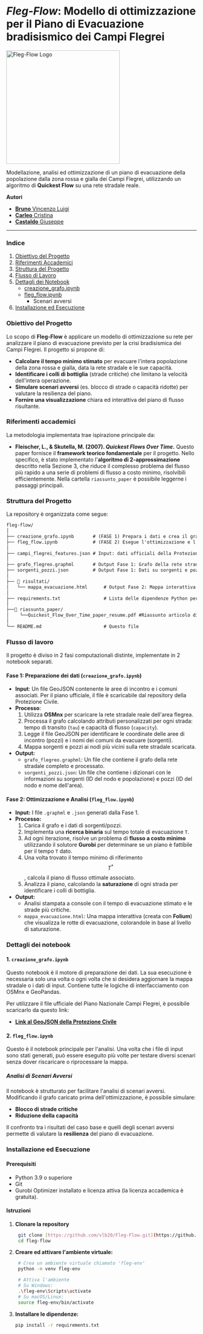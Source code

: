 # *Fleg-Flow*: Modello di ottimizzazione per il Piano di Evacuazione bradisismico dei Campi Flegrei
<img src="https://github.com/user-attachments/assets/751c98e6-170e-4104-9f91-acc6fd844d9e" width="300" alt="Fleg-Flow Logo">


Modellazione, analisi ed ottimizzazione di un piano di evacuazione della popolazione dalla zona rossa e gialla dei Campi Flegrei, utilizzando un algoritmo di **Quickest Flow** su una rete stradale reale.

**Autori**
- [**Bruno** Vincenzo Luigi](https://github.com/vlb20)
- [**Carleo** Cristina](https://github.com/iris-cmd22)
- [**Castaldo** Giuseppe](https://github.com/Giuleppe09)

---

### Indice
1.  [Obiettivo del Progetto](#obiettivo-del-progetto)
2.  [Riferimenti Accademici](#riferimenti-accademici)
3.  [Struttura del Progetto](#struttura-del-progetto)
4.  [Flusso di Lavoro](#flusso-di-lavoro)
5.  [Dettagli dei Notebook](#dettagli-dei-notebook)
    - [creazione_grafo.ipynb](#1--creazione_grafoipynb)
    - [fleg_flow.ipynb](#2--fleg_flowipynb)
        - Scenari avversi
6.  [Installazione ed Esecuzione](#installazione-ed-esecuzione)

### Obiettivo del Progetto

Lo scopo di **Fleg-Flow** è applicare un modello di ottimizzazione su rete per analizzare il piano di evacuazione previsto per la crisi bradisismica dei Campi Flegrei. Il progetto si propone di:
- **Calcolare il tempo minimo stimato** per evacuare l'intera popolazione della zona rossa e gialla, data la rete stradale e le sue capacità.
- **Identificare i colli di bottiglia** (strade critiche) che limitano la velocità dell'intera operazione.
- **Simulare scenari avversi** (es. blocco di strade o capacità ridotte) per valutare la resilienza del piano.
- **Fornire una visualizzazione** chiara ed interattiva del piano di flusso risultante.

### Riferimenti accademici

La metodologia implementata trae ispirazione principale da:
- **Fleischer, L., & Skutella, M. (2007). *Quickest Flows Over Time*.**
    Questo paper fornisce il **framework teorico fondamentale** per il progetto. Nello specifico, è stato implementato l'**algoritmo di 2-approssimazione** descritto nella Sezione 3, che riduce il complesso problema del flusso più rapido a una serie di problemi di flusso a costo minimo, risolvibili efficientemente. Nella cartella `riassunto_paper` è possibile leggerne i passaggi principali. 

### Struttura del Progetto

La repository è organizzata come segue:
```txt
fleg-flow/
│
├── creazione_grafo.ipynb       # (FASE 1) Prepara i dati e crea il grafo
├── fleg_flow.ipynb             # (FASE 2) Esegue l'ottimizzazione e l'analisi
│
├── campi_flegrei_features.json # Input: dati ufficiali della Protezione Civile
│
├── grafo_flegreo.graphml       # Output Fase 1: Grafo della rete stradale
├── sorgenti_pozzi.json         # Output Fase 1: Dati su sorgenti e pozzi
│
├── 📂 risultati/
│   └── mappa_evacuazione.html      # Output Fase 2: Mappa interattiva del piano
│
├── requirements.txt                # Lista delle dipendenze Python per pip
│
├──📂 riassunto_paper/
│    └──Quickest_Flow_Over_Time_paper_resume.pdf #Riassunto articolo di riferimento
│
└── README.md                       # Questo file
```

### Flusso di lavoro

Il progetto è diviso in 2 fasi computazionali distinte, implementate in 2 notebook separati.

#### **Fase 1: Preparazione dei dati (`creazione_grafo.ipynb`)**
- **Input**: Un file GeoJSON contenente le aree di incontro e i comuni associati. Per il piano ufficiale, il file è scaricabile dal repository della Protezione Civile.
- **Processo**:
  1.  Utilizza **OSMnx** per scaricare la rete stradale reale dell'area flegrea.
  2.  Processa il grafo calcolando attributi personalizzati per ogni strada: tempo di transito (`tau`) e capacità di flusso (`capacity`).
  3.  Legge il file GeoJSON per identificare le coordinate delle aree di incontro (pozzi) e i nomi dei comuni da evacuare (sorgenti).
  4.  Mappa sorgenti e pozzi ai nodi più vicini sulla rete stradale scaricata.
- **Output:**
  - `grafo_flegreo.graphml`: Un file che contiene il grafo della rete stradale completo e processato.
  - `sorgenti_pozzi.json`: Un file che contiene i dizionari con le informazioni su sorgenti (ID del nodo e popolazione) e pozzi (ID del nodo e nome dell'area).

#### **Fase 2: Ottimizzazione e Analisi (`fleg_flow.ipynb`)**
- **Input:** I file `.graphml` e `.json` generati dalla Fase 1.
- **Processo:**
  1.  Carica il grafo e i dati di sorgenti/pozzi.
  2.  Implementa una **ricerca binaria** sul tempo totale di evacuazione `T`.
  3.  Ad ogni iterazione, risolve un problema di **flusso a costo minimo** utilizzando il solutore **Gurobi** per determinare se un piano è fattibile per il tempo `T` dato.
  4.  Una volta trovato il tempo minimo di riferimento $$T^*$$, calcola il piano di flusso ottimale associato.
  5.  Analizza il piano, calcolando la **saturazione** di ogni strada per identificare i colli di bottiglia.
- **Output:**
  - Analisi stampata a console con il tempo di evacuazione stimato e le strade più critiche.
  - `mappa_evacuazione.html`: Una mappa interattiva (creata con **Folium**) che visualizza le rotte di evacuazione, colorandole in base al livello di saturazione.

### Dettagli dei notebook

#### 1. `creazione_grafo.ipynb`
Questo notebook è il motore di preparazione dei dati. La sua esecuzione è necessaria solo una volta o ogni volta che si desidera aggiornare la mappa stradale o i dati di input. Contiene tutte le logiche di interfacciamento con OSMnx e GeoPandas.

Per utilizzare il file ufficiale del Piano Nazionale Campi Flegrei, è possibile scaricarlo da questo link:
-   [**Link al GeoJSON della Protezione Civile**](https://raw.githubusercontent.com/pcm-dpc/DPC-Mappe/master/rischi/Piano%20Nazionale%20Campi%20Flegrei/campi_flegrei_features.json)

#### 2. `fleg_flow.ipynb`
Questo è il notebook principale per l'analisi. Una volta che i file di input sono stati generati, può essere eseguito più volte per testare diversi scenari senza dover riscaricare o riprocessare la mappa.

##### Analisi di Scenari Avversi
Il notebook è strutturato per facilitare l'analisi di scenari avversi. Modificando il grafo caricato prima dell'ottimizzazione, è possibile simulare:
-   **Blocco di strade critiche**
-   **Riduzione della capacità**

Il confronto tra i risultati del caso base e quelli degli scenari avversi permette di valutare la **resilienza** del piano di evacuazione.

### Installazione ed Esecuzione

#### Prerequisiti
-   Python 3.9 o superiore
-   Git
-   Gurobi Optimizer installato e licenza attiva (la licenza accademica è gratuita).

#### Istruzioni
1. **Clonare la repository**
   ```bash
    git clone [https://github.com/vlb20/Fleg-Flow.git](https://github.com/vlb20/Fleg-Flow.git)
    cd fleg-flow
    ```

2. **Creare ed attivare l'ambiente virtuale:**
   ```bash
    # Crea un ambiente virtuale chiamato 'fleg-env'
    python -m venv fleg-env

    # Attiva l'ambiente
    # Su Windows:
    .\fleg-env\Scripts\activate
    # Su macOS/Linux:
    source fleg-env/bin/activate
    ```
3. **Installare le dipendenze:**
   ```bash
   pip install -r requirements.txt
   ```
